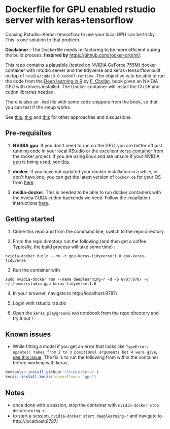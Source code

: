 # Dockerfile for GPU enabled rstudio server with keras+tensorflow

Coaxing Rstudio+Keras+tensorflow to use your local GPU can be tricky. This is one solution to that problem.

**Disclaimer :** The Dockerfile needs re-factoring to be more efficient during the build process.
**Inspired by** https://github.com/rocker-org/ml/.

This repo contains a plausible (tested on NVIDIA GeForce 755M) docker container with rstudio server and the tidyverse and keras+tensorflow built on top of `nvidia/cuda:9.0-cudnn7-runtime`. The objective is to be able to run the code from the [Deep learning in R](https://github.com/jjallaire/deep-learning-with-r-notebooks) by [F. Chollet](https://twitter.com/fchollet). book given an NVIDIA GPU with drivers installed. The Docker container will install the CUDA and cudnn libraries needed.

There is also an `.Rmd` file with some code snippets from the book, so that you can test if the setup works.

See [this](https://github.com/rocker-org/rocker/issues/273),  [this](https://hub.docker.com/r/rocker/ml/) and [this](https://github.com/rstudio/keras/issues/207) for other approaches and discussions.

## Pre-requisites

1. **NVIDIA gpu**. If you don't need to run on the GPU, you are better off just running code in your local RStudio or the excellent [verse container](https://hub.docker.com/r/rocker/verse/) from the rocker project. If you are using linux and are unsure if your NVIDIA gpu is being used, see [this](https://unix.stackexchange.com/questions/16407/how-to-check-which-gpu-is-active-in-linux).

2. **docker**. If you have not updated your docker installation in a while, or don't have one, you can get the latest version of `docker-ce` for your OS from [here](https://docs.docker.com/install/).

3. **nvidia-docker**. This is needed to be able to run docker containers with the nvidia CUDA cudnn backends we need. Follow the installation instructions [here](https://github.com/NVIDIA/nvidia-docker).


## Getting started

1. Clone this repo and from the command line, switch to the repo directory.

2. From the repo directory run the following (and then get a coffee. Typically, the build process will take some time) :
```
nvidia-docker build --rm -t gpu-keras-tidyverse:1.0 gpu-keras-tidyverse
```
3. Run the container with
```
sudo nvidia-docker run --name deeplearning-r -d -p 8787:8787 -v ~/:/home/rstudio gpu-keras-tidyverse:1.0
```
4. In your browser, navigate to http://localhost:8787/

5. Login with rstudio:rstudio

6. Open the `keras_playground.Rmd` notebook from the repo directory and try it out !

## Known issues

 - While fitting a model if you get an error that looks like `TypeError: update() takes from 2 to 3 positional arguments but 4 were give`, [see this issue](https://github.com/rstudio/keras/issues/285). The fix is to run the following from within the container before working with keras.
```r
devtools::install_github('rstudio/keras')
keras::install_keras(tensorflow = 'gpu')
```
## Notes

 - once done with a session, stop the container with `nvidia-docker stop deeplearning-r`.
 - to start a session, `nvidia-docker start deeplearning-r` and navigate to http://localhost:8787/
